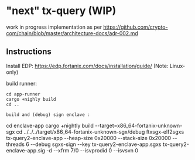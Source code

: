 # "next" tx-query (WIP)
work in progress implementation as per
https://github.com/crypto-com/chain/blob/master/architecture-docs/adr-002.md

## Instructions
Install EDP: https://edp.fortanix.com/docs/installation/guide/
(Note: Linux-only)

build runner:
```
cd app-runner
cargo +nighly build
cd ..

build and (debug) sign enclave :
```
cd enclave-app
cargo +nightly build --target=x86_64-fortanix-unknown-sgx
cd ../../../target/x86_64-fortanix-unknown-sgx/debug
ftxsgx-elf2sgxs tx-query2-enclave-app --heap-size 0x20000 --stack-size 0x20000 --threads 6 --debug
sgxs-sign --key <KEY> tx-query2-enclave-app.sgxs tx-query2-enclave-app.sig -d --xfrm 7/0 --isvprodid 0 --isvsvn 0
```
